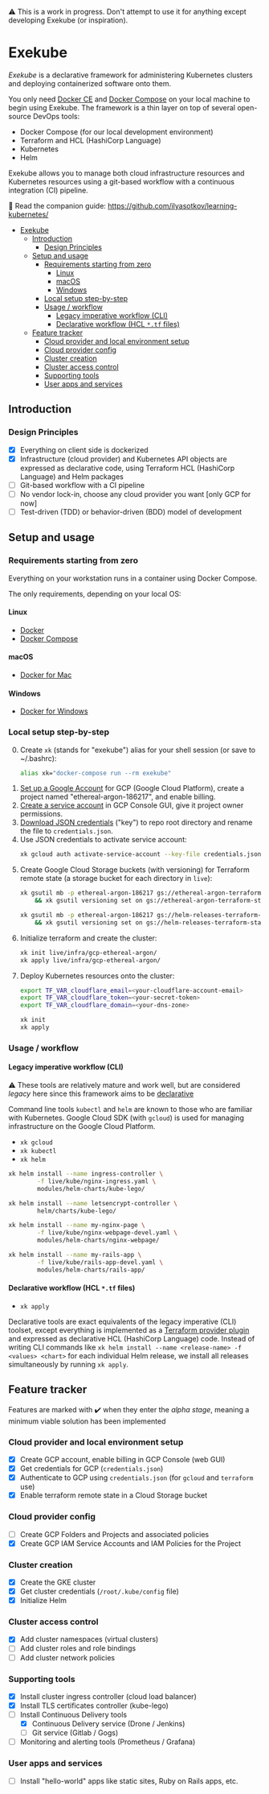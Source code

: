 ⚠️ This is a work in progress. Don't attempt to use it for anything except developing Exekube (or inspiration).

# Exekube

*Exekube* is a declarative framework for administering Kubernetes clusters and deploying containerized software onto them.

You only need [Docker CE](/) and [Docker Compose](/) on your local machine to begin using Exekube. The framework is a thin layer on top of several open-source DevOps tools:

- Docker Compose (for our local development environment)
- Terraform and HCL (HashiCorp Language)
- Kubernetes
- Helm

Exekube allows you to manage both cloud infrastructure resources and Kubernetes resources using a git-based workflow with a continuous integration (CI) pipeline.

📘 Read the companion guide: <https://github.com/ilyasotkov/learning-kubernetes/>

<!-- TOC depthFrom:1 depthTo:6 withLinks:1 updateOnSave:1 orderedList:0 -->

- [Exekube](#exekube)
	- [Introduction](#introduction)
		- [Design Principles](#design-principles)
	- [Setup and usage](#setup-and-usage)
		- [Requirements starting from zero](#requirements-starting-from-zero)
			- [Linux](#linux)
			- [macOS](#macos)
			- [Windows](#windows)
		- [Local setup step-by-step](#local-setup-step-by-step)
		- [Usage / workflow](#usage-workflow)
			- [Legacy imperative workflow (CLI)](#legacy-imperative-workflow-cli)
			- [Declarative workflow (HCL `*.tf` files)](#declarative-workflow-hcl-tf-files)
	- [Feature tracker](#feature-tracker)
		- [Cloud provider and local environment setup](#preparation)
		- [Cloud provider config](#cloud-provider-config)
		- [Cluster creation](#cluster-creation)
		- [Cluster access control](#cluster-access-control)
		- [Supporting tools](#supporting-tools)
		- [User apps and services](#user-apps-and-services)

<!-- /TOC -->

## Introduction

### Design Principles

- [x] Everything on client side is dockerized
- [x] Infrastructure (cloud provider) and Kubernetes API objects are expressed as declarative code, using Terraform HCL (HashiCorp Language) and Helm packages
- [ ] Git-based workflow with a CI pipeline
- [ ] No vendor lock-in, choose any cloud provider you want [only GCP for now]
- [ ] Test-driven (TDD) or behavior-driven (BDD) model of development

## Setup and usage

### Requirements starting from zero

Everything on your workstation runs in a container using Docker Compose.

The only requirements, depending on your local OS:

#### Linux

- [Docker](/)
- [Docker Compose](/)

#### macOS

- [Docker for Mac](/)

#### Windows

- [Docker for Windows](/)

### Local setup step-by-step

0. Create `xk` (stands for "exekube") alias for your shell session (or save to ~/.bashrc):
    ```bash
    alias xk="docker-compose run --rm exekube"
    ```
1. [Set up a Google Account](https://console.cloud.google.com/) for GCP (Google Cloud Platform), create a project named "ethereal-argon-186217", and enable billing.
2. [Create a service account](/) in GCP Console GUI, give it project owner permissions.
3. [Download JSON credentials](/) ("key") to repo root directory and rename the file to `credentials.json`.
4. Use JSON credentials to activate service account:
    ```sh
    xk gcloud auth activate-service-account --key-file credentials.json
    ```
5. Create Google Cloud Storage buckets (with versioning) for Terraform remote state (a storage bucket for each directory in `live`):
    ```sh
    xk gsutil mb -p ethereal-argon-186217 gs://ethereal-argon-terraform-state \
        && xk gsutil versioning set on gs://ethereal-argon-terraform-state
    ```
    ```sh
    xk gsutil mb -p ethereal-argon-186217 gs://helm-releases-terraform-state \
        && xk gsutil versioning set on gs://helm-releases-terraform-state
    ```
6. Initialize terraform and create the cluster:
    ```sh
    xk init live/infra/gcp-ethereal-argon/
    xk apply live/infra/gcp-ethereal-argon/
    ```
7. Deploy Kubernetes resources onto the cluster:
    ```sh
    export TF_VAR_cloudflare_email=<your-cloudflare-account-email>
    export TF_VAR_cloudflare_token=<your-secret-token>
    export TF_VAR_cloudflare_domain=<your-dns-zone>

    xk init
    xk apply
    ```

### Usage / workflow

#### Legacy imperative workflow (CLI)

⚠️ These tools are relatively mature and work well, but are considered *legacy* here since this framework aims to be [declarative](/)

Command line tools `kubectl` and `helm` are known to those who are familiar with Kubernetes. Google Cloud SDK (with `gcloud`) is used for managing infrastructure on the Google Cloud Platform.

- `xk gcloud`
- `xk kubectl`
- `xk helm`

```sh
xk helm install --name ingress-controller \
        -f live/kube/nginx-ingress.yaml \
        modules/helm-charts/kube-lego/

xk helm install --name letsencrypt-controller \
        helm/charts/kube-lego/

xk helm install --name my-nginx-page \
        -f live/kube/nginx-webpage-devel.yaml \
        modules/helm-charts/nginx-webpage/

xk helm install --name my-rails-app \
        -f live/kube/rails-app-devel.yaml \
        modules/helm-charts/rails-app/
```

#### Declarative workflow (HCL `*.tf` files)

- `xk apply`

Declarative tools are exact equivalents of the legacy imperative (CLI) toolset, except everything is implemented as a [Terraform provider plugin](/) and expressed as declarative HCL (HashiCorp Language) code. Instead of writing CLI commands like `xk helm install --name <release-name> -f <values> <chart>` for each individual Helm release, we install all releases simultaneously by running `xk apply`.

## Feature tracker

Features are marked with ✔️ when they enter the *alpha stage*, meaning a minimum viable solution has been implemented

### Cloud provider and local environment setup

- [x] Create GCP account, enable billing in GCP Console (web GUI)
- [x] Get credentials for GCP (`credentials.json`)
- [x] Authenticate to GCP using `credentials.json` (for `gcloud` and `terraform` use)
- [x] Enable terraform remote state in a Cloud Storage bucket

### Cloud provider config

- [ ] Create GCP Folders and Projects and associated policies
- [x] Create GCP IAM Service Accounts and IAM Policies for the Project

### Cluster creation

- [x] Create the GKE cluster
- [x] Get cluster credentials (`/root/.kube/config` file)
- [x] Initialize Helm

### Cluster access control

- [x] Add cluster namespaces (virtual clusters)
- [ ] Add cluster roles and role bindings
- [ ] Add cluster network policies

### Supporting tools

- [x] Install cluster ingress controller (cloud load balancer)
- [x] Install TLS certificates controller (kube-lego)
- [ ] Install Continuous Delivery tools
    - [x] Continuous Delivery service (Drone / Jenkins)
    - [ ] Git service (Gitlab / Gogs)
- [ ] Monitoring and alerting tools (Prometheus / Grafana)

### User apps and services

- [ ] Install "hello-world" apps like static sites, Ruby on Rails apps, etc.
